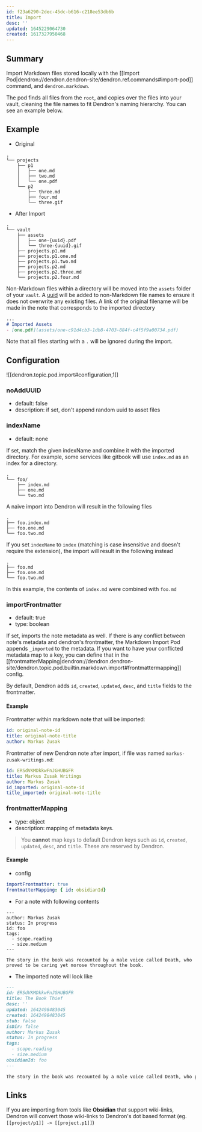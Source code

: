 ```yaml
---
id: f23a6290-2dec-45dc-b616-c218ee53db6b
title: Import
desc: ''
updated: 1645229064730
created: 1617327950468
---
```


## Summary

Import Markdown files stored locally with the [[Import Pod|dendron://dendron.dendron-site/dendron.ref.commands#import-pod]] command, and `dendron.markdown`.

The pod finds all files from the `root`, and copies over the files into your vault, cleaning the file names to fit Dendron's naming hierarchy. You can see an example below. 

## Example
- Original
```
.
└── projects
    ├── p1
    │   ├── one.md
    │   ├── two.md
    │   └── one.pdf
    └── p2
        ├── three.md
        ├── four.md
        └── three.gif
```

- After Import

```
.
└── vault
    ├── assets
    │   ├── one-{uuid}.pdf
    │   └── three-{uuid}.gif
    ├── projects.p1.md
    ├── projects.p1.one.md
    ├── projects.p1.two.md
    ├── projects.p2.md
    ├── projects.p2.three.md
    └── projects.p2.four.md
```

Non-Markdown files within a directory will be moved into the `assets` folder of your `vault`. A [uuid](https://en.wikipedia.org/wiki/Universally_unique_identifier) will be added to non-Markdown file names to ensure it does not overwrite any existing files. A link of the original filename will be made in the note that corresponds to the imported directory

```md
...
# Imported Assets
- [one.pdf](assets/one-c91d4cb3-1db8-4703-884f-c4f5f9a00734.pdf)

```

Note that all files starting with a `.` will be ignored during the import.

## Configuration
![[dendron.topic.pod.import#configuration,1]]

### noAddUUID
- default: false
- description: if set, don't append random uuid to asset files

### indexName
- default: none

If set, match the given indexName and combine it with the imported directory. For example, some services like gitbook will use `index.md` as an index for a directory. 

```
.
└── foo/
    ├── index.md
    ├── one.md
    └── two.md
```

A naive import into Dendron will result in the following files
```
.
├── foo.index.md
├── foo.one.md
└── foo.two.md
```

If you set `indexName` to `index` (matching is case insensitive and doesn't require the extension), the import will result in the following instead

```
.
├── foo.md
├── foo.one.md
└── foo.two.md
```

In this example, the contents of `index.md` were combined with `foo.md`

### importFrontmatter
- default: true
- type: boolean

If set, imports the note metadata as well. If there is any conflict between note's metadata and dendron's frontmatter, the Markdown Import Pod appends `_imported` to the metadata. If you want to have your conflicted metadata map to a key, you can define that in the [[frontmatterMapping|dendron://dendron.dendron-site/dendron.topic.pod.builtin.markdown.import#frontmattermapping]] config.

By default, Dendron adds `id`, `created`, `updated`, `desc`, and `title` fields to the frontmatter.

#### Example

Frontmatter within markdown note that will be imported:

```yml
id: original-note-id
title: original-note-title
author: Markus Zusak
```

Frontmatter of new Dendron note after import, if file was named `markus-zusak-writings.md`:

```yml
id: ERSdVKMDkkwFnJGHUBGFR
title: Markus Zusak Writings 
author: Markus Zusak
id_imported: original-note-id
title_imported: original-note-title
```

### frontmatterMapping
- type: object
- description: mapping of metadata keys.

> You **cannot** map keys to default Dendron keys such as `id`, `created`, `updated`, `desc`, and `title`. These are reserved by Dendron.

#### Example
- config
```yml
importFrontmatter: true
frontmatterMapping: { id: obsidianId}
```

- For a note with following contents

```
---
author: Markus Zusak
status: In progress
id: foo
tags:
  - scope.reading
  - size.medium
---

The story in the book was recounted by a male voice called Death, who proved to be caring yet morose throughout the book.
```

- The imported note will look like
```md
---
id: ERSdVKMDkkwFnJGHUBGFR
title: The Book Thief
desc: ''
updated: 1642498483045
created: 1642498483045
stub: false
isDir: false
author: Markus Zusak
status: In progress
tags:
  - scope.reading
  - size.medium
obsidianId: foo
---

The story in the book was recounted by a male voice called Death, who proved to be caring yet morose throughout the book.
```
 
## Links

If you are importing from tools like **Obsidian** that support wiki-links, Dendron will convert those wiki-links to Dendron's dot based format (eg. `[[project/p1]] -> [[project.p1]]`)
